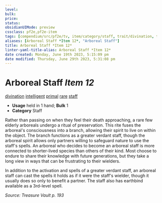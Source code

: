 ```yaml
---
level:
bulk:
price:
status:
obsidianUIMode: preview
cssclass: pf2e,pf2e-item
tags: [compendium/src/pf2e/tv, item/category/staff, trait/divination, trait/intelligent, trait/primal, trait/rare, trait/staff]
aliases: [Arboreal Staff *Item 12*, "Arboreal Staff"]
title: Arboreal Staff *Item 12*
linter-yaml-title-alias: Arboreal Staff *Item 12*
date created: Monday, June 19th 2023, 5:15:09 pm
date modified: Thursday, June 29th 2023, 5:31:08 pm
---
```


# Arboreal Staff *Item 12*

[divination](rules/traits/divination.md) [intelligent](rules/traits/intelligent-gmg.md) [primal](rules/traits/primal.md) [rare](rules/traits/rare.md) [staff](rules/traits/staff.md)  

- **Usage** held in 1 hand; **Bulk** 1
- **Category** Staff

Rather than passing on when they feel their death approaching, a rare few elderly arboreals undergo a ritual of preservation. This rite fuses the arboreal's consciousness into a branch, allowing their spirit to live on within the object. The branch functions as a greater verdant staff, though the arboreal spirit allows only partners willing to safeguard nature to use the staff's spells. An arboreal who decides to become an arboreal staff is more connected to shorter-lived species than others of their kind. Most choose to endure to share their knowledge with future generations, but they take a long view in ways that can be frustrating to their wielders.

In addition to the activation and spells of a greater verdant staff, an arboreal staff can cast the spells it holds as if it were the staff's wielder, though it usually does so only to benefit a partner. The staff also has earthbind available as a 3rd-level spell.

*Source: Treasure Vault p. 193*
